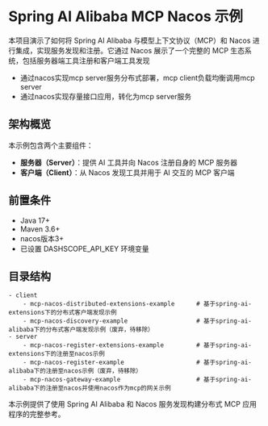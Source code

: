 # Spring AI Alibaba MCP Nacos 示例

本项目演示了如何将 Spring AI Alibaba 与模型上下文协议（MCP）和 Nacos 进行集成，实现服务发现和注册。它通过 Nacos 展示了一个完整的 MCP 生态系统，包括服务器端工具注册和客户端工具发现
- 通过nacos实现mcp server服务分布式部署，mcp client负载均衡调用mcp server
- 通过nacos实现存量接口应用，转化为mcp server服务

## 架构概览

本示例包含两个主要组件：

- **服务器（Server）**：提供 AI 工具并向 Nacos 注册自身的 MCP 服务器
- **客户端（Client）**：从 Nacos 发现工具并用于 AI 交互的 MCP 客户端

## 前置条件

- Java 17+
- Maven 3.6+
- nacos版本3+
- 已设置 DASHSCOPE_API_KEY 环境变量

## 目录结构
```angular2html
- client
    - mcp-nacos-distributed-extensions-example      # 基于spring-ai-extensions下的分布式客户端发现示例
    - mcp-nacos-discovery-example                   # 基于spring-ai-alibaba下的分布式客户端发现示例（废弃，待移除）
- server
    - mcp-nacos-register-extensions-example         # 基于spring-ai-extensions下的注册至nacos示例
    - mcp-nacos-register-example                    # 基于spring-ai-alibaba下的注册至nacos示例（废弃，待移除）
    - mcp-nacos-gateway-example                     # 基于spring-ai-alibaba下的注册至nacos并使用nacos作为mcp的网关示例
```

本示例提供了使用 Spring AI Alibaba 和 Nacos 服务发现构建分布式 MCP 应用程序的完整参考。